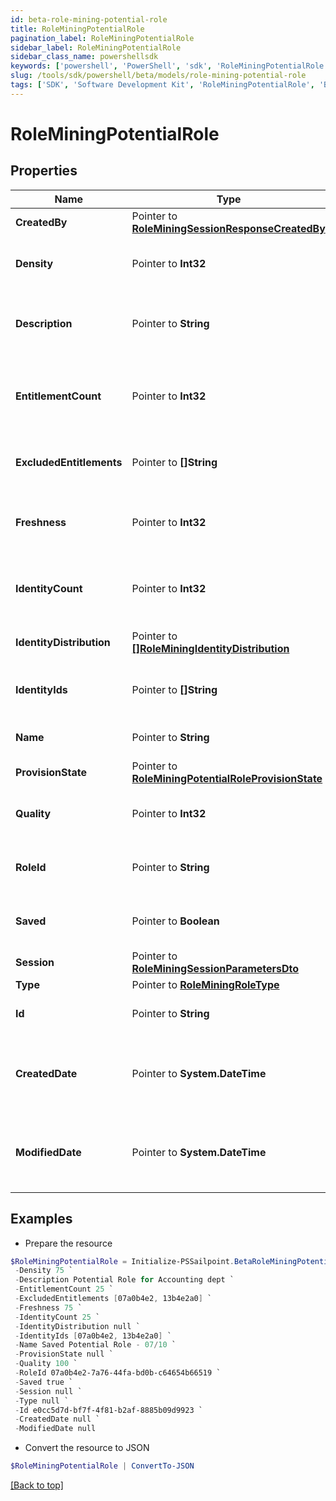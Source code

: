 ```yaml
---
id: beta-role-mining-potential-role
title: RoleMiningPotentialRole
pagination_label: RoleMiningPotentialRole
sidebar_label: RoleMiningPotentialRole
sidebar_class_name: powershellsdk
keywords: ['powershell', 'PowerShell', 'sdk', 'RoleMiningPotentialRole', 'BetaRoleMiningPotentialRole'] 
slug: /tools/sdk/powershell/beta/models/role-mining-potential-role
tags: ['SDK', 'Software Development Kit', 'RoleMiningPotentialRole', 'BetaRoleMiningPotentialRole']
---
```



# RoleMiningPotentialRole

## Properties

Name | Type | Description | Notes
------------ | ------------- | ------------- | -------------
**CreatedBy** |  Pointer to [**RoleMiningSessionResponseCreatedBy**](role-mining-session-response-created-by) |  | [optional] 
**Density** |  Pointer to **Int32** | The density of a potential role. | [optional] 
**Description** |  Pointer to **String** | The description of a potential role. | [optional] 
**EntitlementCount** |  Pointer to **Int32** | The number of entitlements in a potential role. | [optional] 
**ExcludedEntitlements** |  Pointer to **[]String** | The list of entitlement ids to be excluded. | [optional] 
**Freshness** |  Pointer to **Int32** | The freshness of a potential role. | [optional] 
**IdentityCount** |  Pointer to **Int32** | The number of identities in a potential role. | [optional] 
**IdentityDistribution** |  Pointer to [**[]RoleMiningIdentityDistribution**](role-mining-identity-distribution) | Identity attribute distribution. | [optional] 
**IdentityIds** |  Pointer to **[]String** | The list of ids in a potential role. | [optional] 
**Name** |  Pointer to **String** | Name of the potential role. | [optional] 
**ProvisionState** |  Pointer to [**RoleMiningPotentialRoleProvisionState**](role-mining-potential-role-provision-state) |  | [optional] 
**Quality** |  Pointer to **Int32** | The quality of a potential role. | [optional] 
**RoleId** |  Pointer to **String** | The roleId of a potential role. | [optional] 
**Saved** |  Pointer to **Boolean** | The potential role's saved status. | [optional] 
**Session** |  Pointer to [**RoleMiningSessionParametersDto**](role-mining-session-parameters-dto) |  | [optional] 
**Type** |  Pointer to [**RoleMiningRoleType**](role-mining-role-type) |  | [optional] 
**Id** |  Pointer to **String** | Id of the potential role | [optional] 
**CreatedDate** |  Pointer to **System.DateTime** | The date-time when this potential role was created. | [optional] 
**ModifiedDate** |  Pointer to **System.DateTime** | The date-time when this potential role was modified. | [optional] 

## Examples

- Prepare the resource
```powershell
$RoleMiningPotentialRole = Initialize-PSSailpoint.BetaRoleMiningPotentialRole  -CreatedBy null `
 -Density 75 `
 -Description Potential Role for Accounting dept `
 -EntitlementCount 25 `
 -ExcludedEntitlements [07a0b4e2, 13b4e2a0] `
 -Freshness 75 `
 -IdentityCount 25 `
 -IdentityDistribution null `
 -IdentityIds [07a0b4e2, 13b4e2a0] `
 -Name Saved Potential Role - 07/10 `
 -ProvisionState null `
 -Quality 100 `
 -RoleId 07a0b4e2-7a76-44fa-bd0b-c64654b66519 `
 -Saved true `
 -Session null `
 -Type null `
 -Id e0cc5d7d-bf7f-4f81-b2af-8885b09d9923 `
 -CreatedDate null `
 -ModifiedDate null
```

- Convert the resource to JSON
```powershell
$RoleMiningPotentialRole | ConvertTo-JSON
```


[[Back to top]](#) 

